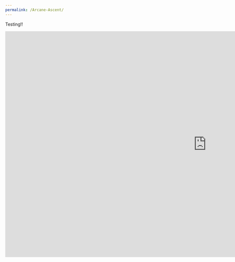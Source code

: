 ```yaml
---
permalink: /Arcane-Ascent/
---
```


Testing!!
<iframe src="https://banrescoding.github.io/Portfolio/Games/ArcaneAscent/" align="center" name="Arcane Ascent" style="height:720px;width:1280px;border:none;" title="Arcane Ascent"></iframe>

